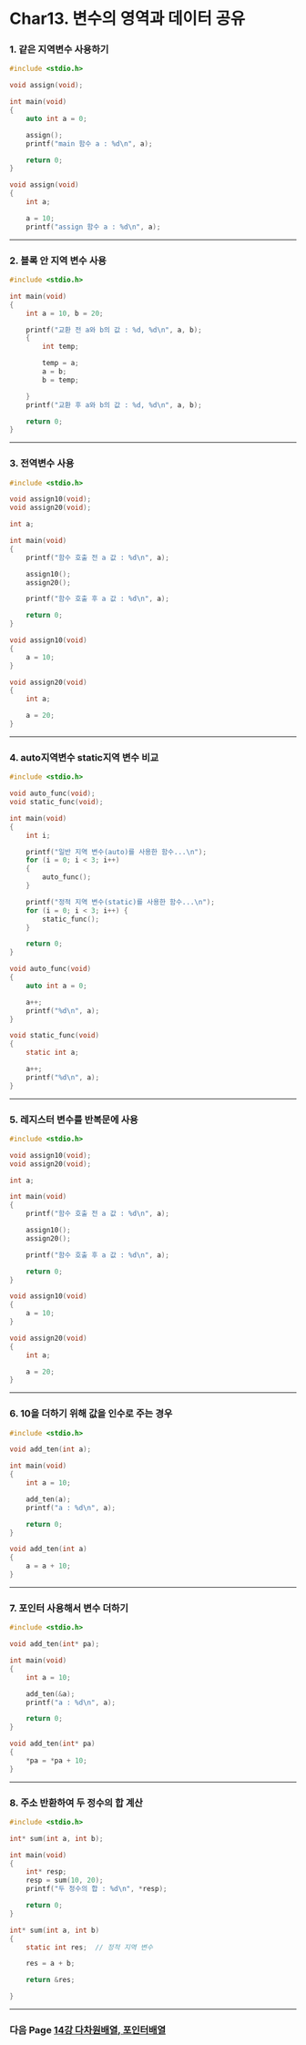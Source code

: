 # Char13. 변수의 영역과 데이터 공유

### 1. 같은 지역변수 사용하기

```c
#include <stdio.h>

void assign(void);

int main(void)
{
	auto int a = 0;

	assign();
	printf("main 함수 a : %d\n", a);

	return 0;
}

void assign(void)
{
	int a;

	a = 10;
	printf("assign 함수 a : %d\n", a);

```





---

### 2. 블록 안 지역 변수 사용

```c
#include <stdio.h> 

int main(void)
{
	int a = 10, b = 20;

	printf("교환 전 a와 b의 값 : %d, %d\n", a, b);
	{
		int temp;

		temp = a;
		a = b;
		b = temp;

	}
	printf("교환 후 a와 b의 값 : %d, %d\n", a, b);

	return 0;
}
```



---

### 3. 전역변수 사용

```c
#include <stdio.h> 

void assign10(void);
void assign20(void);

int a;

int main(void)
{
	printf("함수 호출 전 a 값 : %d\n", a);

	assign10();
	assign20();

	printf("함수 호출 후 a 값 : %d\n", a);

	return 0;
}

void assign10(void)
{
	a = 10;
}

void assign20(void)
{
	int a;

	a = 20;
}
```





---

### 4. auto지역변수 static지역 변수 비교

```c
#include <stdio.h>

void auto_func(void);
void static_func(void);

int main(void)
{
	int i;

	printf("일반 지역 변수(auto)를 사용한 함수...\n");
	for (i = 0; i < 3; i++)
	{
		auto_func();
	}

	printf("정적 지역 변수(static)를 사용한 함수...\n");
	for (i = 0; i < 3; i++) {
		static_func();
	}

	return 0;
}

void auto_func(void)
{
	auto int a = 0;

	a++;
	printf("%d\n", a);
}

void static_func(void)
{
	static int a;

	a++;
	printf("%d\n", a);
}
```







---

### 5. 레지스터 변수를 반복문에 사용

```c
#include <stdio.h> 

void assign10(void);
void assign20(void);

int a;

int main(void)
{
	printf("함수 호출 전 a 값 : %d\n", a);

	assign10();
	assign20();

	printf("함수 호출 후 a 값 : %d\n", a);

	return 0;
}

void assign10(void)
{
	a = 10;
}

void assign20(void)
{
	int a;

	a = 20;
}
```





---

### 6. 10을 더하기 위해 값을 인수로 주는 경우

```c
#include <stdio.h> 

void add_ten(int a);

int main(void)
{
	int a = 10;

	add_ten(a);
	printf("a : %d\n", a);

	return 0;
}

void add_ten(int a)
{
	a = a + 10;
}
```





---

### 7. 포인터 사용해서 변수 더하기

```c
#include <stdio.h> 

void add_ten(int* pa);

int main(void)
{
	int a = 10;

	add_ten(&a);
	printf("a : %d\n", a);

	return 0;
}

void add_ten(int* pa)
{
	*pa = *pa + 10;
}
```





---

### 8. 주소 반환하여 두 정수의 합 계산

```c
#include <stdio.h>

int* sum(int a, int b);

int main(void)
{
	int* resp;
	resp = sum(10, 20);
	printf("두 정수의 합 : %d\n", *resp);

	return 0;
}

int* sum(int a, int b)
{
	static int res;  // 정적 지역 변수

	res = a + b;

	return &res;

}
```






---
### 다음 Page [14강 다차원배열, 포인터배열](https://github.com/sumin2123/Study-C/blob/main/Char14.%EB%8B%A4%EC%B0%A8%EC%9B%90%EB%B0%B0%EC%97%B4%2C%20%ED%8F%AC%EC%9D%B8%ED%84%B0/Char14.%EB%8B%A4%EC%B0%A8%EC%9B%90%EB%B0%B0%EC%97%B4%2C%20%ED%8F%AC%EC%9D%B8%ED%84%B0%EB%B0%B0%EC%97%B4.md)